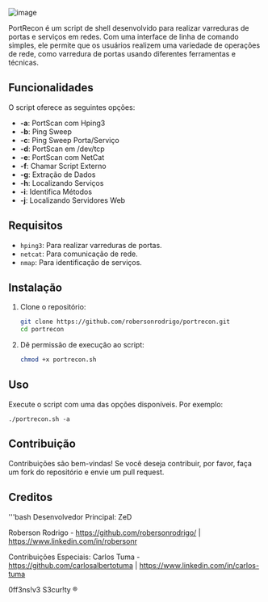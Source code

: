 ![image](https://github.com/user-attachments/assets/cc7b4a91-4959-42f8-9f88-c0be2c2e0617)

PortRecon é um script de shell desenvolvido para realizar varreduras de portas e serviços em redes. Com uma interface de linha de comando simples, ele permite que os usuários realizem uma variedade de operações de rede, como varredura de portas usando diferentes ferramentas e técnicas.

## Funcionalidades

O script oferece as seguintes opções:

- **-a**: PortScan com Hping3
- **-b**: Ping Sweep
- **-c**: Ping Sweep Porta/Serviço
- **-d**: PortScan em /dev/tcp
- **-e**: PortScan com NetCat
- **-f**: Chamar Script Externo
- **-g**: Extração de Dados
- **-h**: Localizando Serviços
- **-i**: Identifica Métodos
- **-j**: Localizando Servidores Web

## Requisitos

- `hping3`: Para realizar varreduras de portas.
- `netcat`: Para comunicação de rede.
- `nmap`: Para identificação de serviços.

## Instalação

1. Clone o repositório:
   ```bash
   git clone https://github.com/robersonrodrigo/portrecon.git
   cd portrecon
2. Dê permissão de execução ao script:
   ```bash
   chmod +x portrecon.sh

## Uso
  Execute o script com uma das opções disponíveis. Por exemplo:
  
    ./portrecon.sh -a
    
## Contribuição
Contribuições são bem-vindas! Se você deseja contribuir, por favor, faça um fork do repositório e envie um pull request.

## Creditos
'''bash
Desenvolvedor Principal: ZeD 

Roberson Rodrigo - https://github.com/robersonrodrigo/ | https://www.linkedin.com/in/robersonr

Contribuições Especiais: Carlos Tuma - https://github.com/carlosalbertotuma | https://www.linkedin.com/in/carlos-tuma

0ff3ns!v3 S3cur!ty ®
